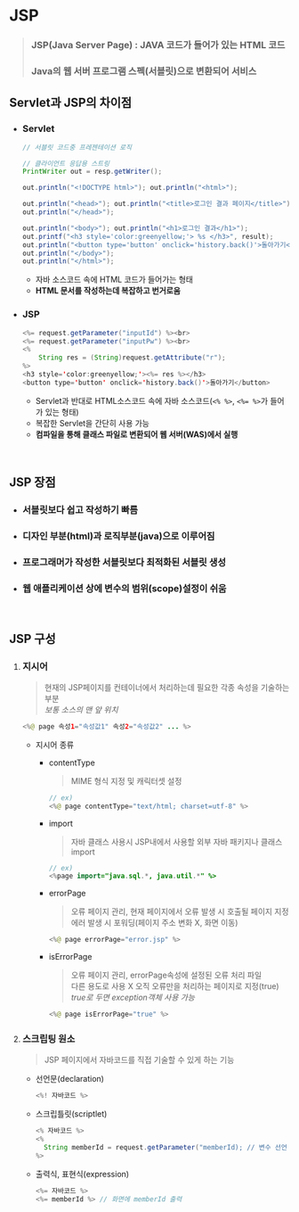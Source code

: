 # JSP
> ### JSP(Java Server Page) : JAVA 코드가 들어가 있는 HTML 코드
> ### Java의 웹 서버 프로그램 스펙(서블릿)으로 변환되어 서비스

## Servlet과 JSP의 차이점
- ### Servlet
    ```Java
    // 서블릿 코드중 프레젠테이션 로직

    // 클라이언트 응답용 스트링
    PrintWriter out = resp.getWriter();

    out.println("<!DOCTYPE html>"); out.println("<html>");
    
    out.println("<head>"); out.println("<title>로그인 결과 페이지</title>");
    out.println("</head>");
    
    out.println("<body>"); out.println("<h1>로그인 결과</h1>");
    out.printf("<h3 style='color:greenyellow;'> %s </h3>", result);
    out.println("<button type='button' onclick='history.back()'>돌아가기</button>");
    out.println("</body>");
    out.println("</html>");
    ```
  - 자바 소스코드 속에 HTML 코드가 들어가는 형태
  - **HTML 문서를 작성하는데 복잡하고 번거로움**


- ### JSP
    ```Java
	<%= request.getParameter("inputId") %><br>
	<%= request.getParameter("inputPw") %><br>
	<%
		String res = (String)request.getAttribute("r");
	%>
	<h3 style='color:greenyellow;'><%= res %></h3>
	<button type='button' onclick='history.back()'>돌아가기</button>
    ```
  - Servlet과 반대로 HTML소스코드 속에 자바 소스코드(`<% %>`, `<%= %>`가 들어가 있는 형태)
  - 복잡한 Servlet을 간단히 사용 가능
  - **컴파일을 통해 클래스 파일로 변환되어 웹 서버(WAS)에서 실행**

<br>

## JSP 장점
- ### 서블릿보다 쉽고 작성하기 빠름
- ### 디자인 부분(html)과 로직부분(java)으로 이루어짐
- ### 프로그래머가 작성한 서블릿보다 최적화된 서블릿 생성
- ### 웹 애플리케이션 상에 변수의 범위(scope)설정이 쉬움

<br>

## JSP 구성
1. ### 지시어

    > 현재의 JSP페이지를 컨테이너에서 처리하는데 필요한 각종 속성을 기술하는 부분  
    > *보통 소스의 맨 앞 위치*
    ```Java
    <%@ page 속성1="속성값1" 속성2="속성값2" ... %>
    ```
    - 지시어 종류
      - contentType
  
        > MIME 형식 지정 및 캐릭터셋 설정  
        ```Java
        // ex)
        <%@ page contentType="text/html; charset=utf-8" %>    
        ```
      - import

        > 자바 클래스 사용시 JSP내에서 사용할 외부 자바 패키지나 클래스 import
        ```Java
        // ex)
        <%page import="java.sql.*, java.util.*" %>   
        ```
      - errorPage
        > 오류 페이지 관리, 현재 페이지에서 오류 발생 시 호출될 페이지 지정  
        > 에러 발생 시 포워딩(페이지 주소 변화 X, 화면 이동)
        ```Java
        <%@ page errorPage="error.jsp" %>
        ```
      - isErrorPage
        > 오류 페이지 관리, errorPage속성에 설정된 오류 처리 파일  
        > 다른 용도로 사용 X 오직 오류만을 처리하는 페이지로 지정(true)
        > *true로 두면 exception객체 사용 가능*
        ```Java
        <%@ page isErrorPage="true" %>
        ```

2. ### 스크립팅 원소
    > JSP 페이지에서 자바코드를 직접 기술할 수 있게 하는 기능

    - 선언문(declaration)

        ```java
        <%! 자바코드 %>
        ```
    - 스크립틀릿(scriptlet)
        ```java
        <% 자바코드 %>
        <% 
          String memberId = request.getParameter("memberId); // 변수 선언 가능 
        %>
        ``` 
    - 출력식, 표현식(expression)
        ```java
        <%= 자바코드 %>
        <%= memberId %> // 화면에 memberId 출력
        ```
    